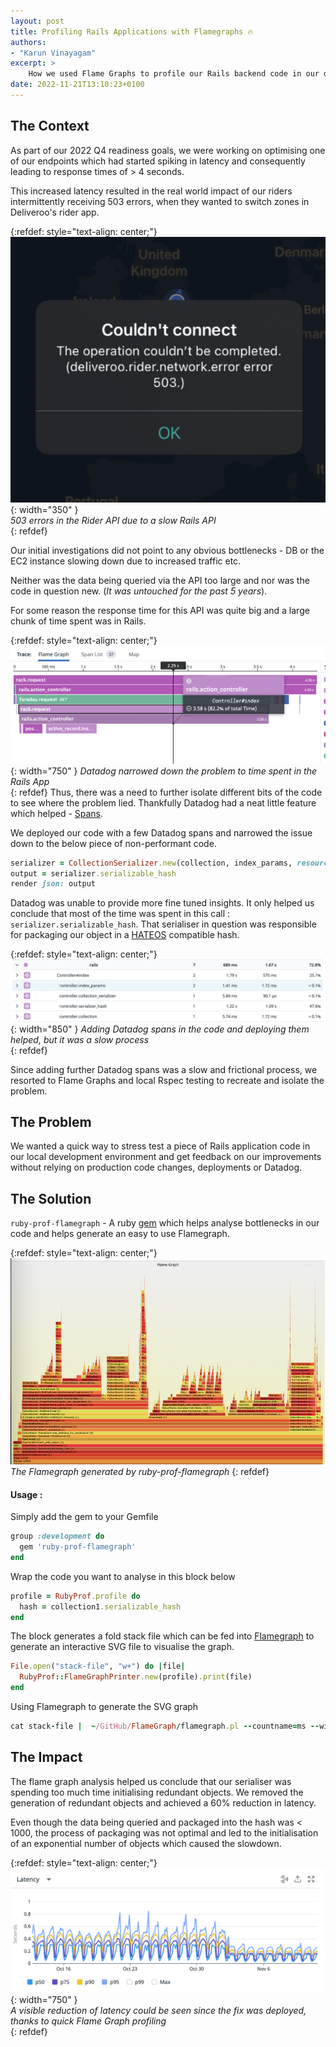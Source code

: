 ```yaml
---
layout: post
title: Profiling Rails Applications with Flamegraphs 🔥
authors:
- "Karun Vinayagam"
excerpt: >
    How we used Flame Graphs to profile our Rails backend code in our development environment and thus fixed slow, suboptimal code faster.
date: 2022-11-21T13:10:23+0100
---
```

## The Context

As part of our 2022 Q4 readiness goals, we were working on optimising one of our endpoints which had started spiking in latency and consequently leading to response times of > 4 seconds.

This increased latency resulted in the real world impact of our riders intermittently receiving 503 errors, when they wanted to switch zones in Deliveroo's rider app.

{:refdef: style="text-align: center;"}
<br>
![The rider app view when riders tried to switch zones](/images/posts/profiling-rails-application-code-via-flame-graph/rider-app-error.png){: width="350" }
<br>
*503 errors in the Rider API due to a slow Rails API*
<br>
{: refdef}

Our initial investigations did not point to any obvious bottlenecks - DB or the EC2 instance slowing down due to increased traffic etc. 

Neither was the data being queried via the API too large and nor was the code in question new. (*It was untouched for the past 5 years*).

For some reason the response time for this API was quite big and a large chunk of time spent was in Rails.

{:refdef: style="text-align: center;"}
<br>
![Datadog flame graph view for a slow request. A chunk of the time was spent in Rails application code.](/images/posts/profiling-rails-application-code-via-flame-graph/datadog-flame-graph.png){: width="750" }
*Datadog narrowed down the problem to time spent in the Rails App*
<br>
{: refdef}
Thus, there was a need to further isolate different bits of the code to see where the problem lied. Thankfully Datadog had a neat little feature which helped - [Spans](www.google.com).

We deployed our code with a few Datadog spans and narrowed the issue down to the below piece of non-performant code.

```ruby
serializer = CollectionSerializer.new(collection, index_params, resource_name: :zone)
output = serializer.serializable_hash
render json: output
```

Datadog was unable to provide more fine tuned insights. It only helped us conclude that most of the time was spent in this call : `serializer.serializable_hash`.
That serialiser in question was responsible for packaging our object in a [HATEOS](https://www.geeksforgeeks.org/hateoas-and-why-its-needed-in-restful-api/) compatible hash.

{:refdef: style="text-align: center;"}
<br>
![Datadog time breakdown](/images/posts/profiling-rails-application-code-via-flame-graph/datadog-time-breakdown.png){: width="850" }
*Adding Datadog spans in the code and deploying them helped, but it was a slow process*
<br>
{: refdef}

Since adding further Datadog spans was a slow and frictional process, we resorted to Flame Graphs and local Rspec testing to recreate and isolate the problem.

## The Problem

We wanted a quick way to stress test a piece of Rails application code in our local development environment and get feedback 
on our improvements without relying on production code changes, deployments or Datadog.

## The Solution

`ruby-prof-flamegraph` - A ruby [gem](https://github.com/oozou/ruby-prof-flamegraph) which helps analyse bottlenecks in our code and helps generate an easy to use Flamegraph.

{:refdef: style="text-align: center;"}
![Datadog time breakdown](/images/posts/profiling-rails-application-code-via-flame-graph/flame-graph-analysis.png)
*The Flamegraph generated by ruby-prof-flamegraph*
{: refdef}

#### Usage :
Simply add the gem to your Gemfile

```ruby
group :development do
  gem 'ruby-prof-flamegraph'
end
```

Wrap the code you want to analyse in this block below 

```ruby
profile = RubyProf.profile do
  hash = collection1.serializable_hash
end
```

The block generates a fold stack file which can be fed into [Flamegraph](https://github.com/brendangregg/FlameGraph) to generate an interactive SVG file to visualise the graph.
```ruby
File.open("stack-file", "w+") do |file|
  RubyProf::FlameGraphPrinter.new(profile).print(file)
end
```

Using Flamegraph to generate the SVG graph 
```ruby
cat stack-file |  ~/GitHub/FlameGraph/flamegraph.pl --countname=ms --width=1600 > flame-graph-testing.svg
```

## The Impact

The flame graph analysis helped us conclude that our serialiser was spending too much time initialising redundant objects. We removed the generation of redundant objects and achieved a 60% reduction in latency.

Even though the data being queried and packaged into the hash was < 1000, the process of packaging was not optimal and led to the initialisation of an exponential number of objects which caused the slowdown.

{:refdef: style="text-align: center;"}
![Datadog time breakdown](/images/posts/profiling-rails-application-code-via-flame-graph/latency-improvements.png){: width="750" }
<br>
*A visible reduction of latency could be seen since the fix was deployed, thanks to quick Flame Graph profiling*
<br>
{: refdef}


